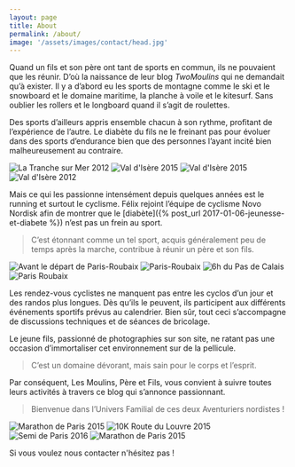 ```yaml
---
layout: page
title: About
permalink: /about/
image: '/assets/images/contact/head.jpg'
---
```


Quand un fils et son père ont tant de sports en commun, ils ne pouvaient que les réunir.
D’où la naissance de leur blog _TwoMoulins_ qui ne demandait qu’à exister.
Il y a d’abord eu les sports de montagne comme le ski et le snowboard et le domaine maritime, la planche à voile et le kitesurf.
Sans oublier les rollers et le longboard quand il s’agit de roulettes.

Des sports d’ailleurs appris ensemble chacun à son rythme, profitant de l’expérience de l’autre.
Le diabète du fils ne le freinant pas pour évoluer dans des sports d’endurance bien que des personnes l’ayant incité bien malheureusement au contraire.

<div class="gallery-box">
  <div class="gallery">
<img src="/assets/images/contact/contact_1.jpg" title="La Tranche sur Mer 2012" >
<img src="/assets/images/contact/contact_2.jpg" title="Val d'Isère 2015" >
<img src="/assets/images/contact/contact_3.jpg" title="Val d'Isère 2015" >
<img src="/assets/images/contact/contact_4.jpg"  title="Val d'Isère 2012" >
</div>
</div>

Mais ce qui les passionne intensément depuis quelques années est le running et surtout le cyclisme.
Félix rejoint l’équipe de cyclisme Novo Nordisk afin de montrer que le [diabète]({% post_url 2017-01-06-jeunesse-et-diabete %}) n’est pas un frein au sport.

> C’est étonnant comme un tel sport, acquis généralement peu de temps après la marche, contribue à réunir un père et son fils.

<div class="gallery-box">
  <div class="gallery">
<img src="/assets/images/contact/contact_5.jpg"  title="Avant le départ de Paris-Roubaix" >
<img src="/assets/images/contact/contact_6.jpg"  title="Paris-Roubaix" >
<img src="/assets/images/contact/contact_7.jpg"  title="6h du Pas de Calais" >
<img src="/assets/images/contact/contact_8.jpg"  title="Paris Roubaix" >
</div>
</div>

Les rendez-vous cyclistes ne manquent pas entre les cyclos d’un jour et des randos plus longues.
Dès qu’ils le peuvent, ils participent aux différents événements sportifs prévus au calendrier.
Bien sûr, tout ceci s’accompagne de discussions techniques et de séances de bricolage.

Le jeune fils, passionné de photographies sur son site, ne ratant pas une occasion d’immortaliser cet environnement sur de la pellicule.

> C’est un domaine dévorant, mais sain pour le corps et l’esprit.

Par conséquent, Les Moulins, Père et Fils, vous convient à suivre toutes leurs activités à travers ce blog qui s’annonce passionnant.

> Bienvenue dans l’Univers Familial de ces deux Aventuriers nordistes !

<div class="gallery-box">
  <div class="gallery">
<img src="/assets/images/contact/contact_9.jpg"  title="Marathon de Paris 2015" >
<img src="/assets/images/contact/contact_10.jpg"  title="10K Route du Louvre 2015" >
<img src="/assets/images/contact/contact_11.jpg"  title="Semi de Paris 2016" >
<img src="/assets/images/contact/contact_12.jpg"  title="Marathon de Paris 2015" >
</div>
</div>


Si vous voulez nous contacter n'hésitez pas !
